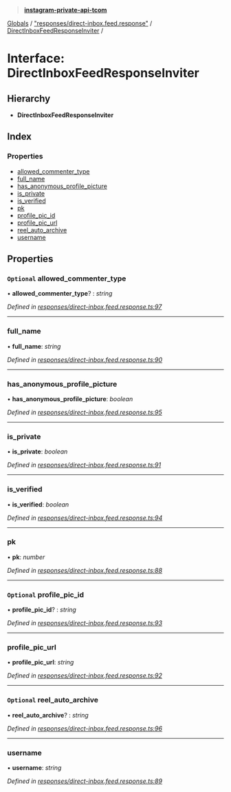 > **[instagram-private-api-tcom](../README.md)**

[Globals](../README.md) / ["responses/direct-inbox.feed.response"](../modules/_responses_direct_inbox_feed_response_.md) / [DirectInboxFeedResponseInviter](_responses_direct_inbox_feed_response_.directinboxfeedresponseinviter.md) /

# Interface: DirectInboxFeedResponseInviter

## Hierarchy

* **DirectInboxFeedResponseInviter**

## Index

### Properties

* [allowed_commenter_type](_responses_direct_inbox_feed_response_.directinboxfeedresponseinviter.md#optional-allowed_commenter_type)
* [full_name](_responses_direct_inbox_feed_response_.directinboxfeedresponseinviter.md#full_name)
* [has_anonymous_profile_picture](_responses_direct_inbox_feed_response_.directinboxfeedresponseinviter.md#has_anonymous_profile_picture)
* [is_private](_responses_direct_inbox_feed_response_.directinboxfeedresponseinviter.md#is_private)
* [is_verified](_responses_direct_inbox_feed_response_.directinboxfeedresponseinviter.md#is_verified)
* [pk](_responses_direct_inbox_feed_response_.directinboxfeedresponseinviter.md#pk)
* [profile_pic_id](_responses_direct_inbox_feed_response_.directinboxfeedresponseinviter.md#optional-profile_pic_id)
* [profile_pic_url](_responses_direct_inbox_feed_response_.directinboxfeedresponseinviter.md#profile_pic_url)
* [reel_auto_archive](_responses_direct_inbox_feed_response_.directinboxfeedresponseinviter.md#optional-reel_auto_archive)
* [username](_responses_direct_inbox_feed_response_.directinboxfeedresponseinviter.md#username)

## Properties

### `Optional` allowed_commenter_type

• **allowed_commenter_type**? : *string*

*Defined in [responses/direct-inbox.feed.response.ts:97](https://github.com/cuonglnhust/instagram-private-api-tcom/blob/3e16058/src/responses/direct-inbox.feed.response.ts#L97)*

___

###  full_name

• **full_name**: *string*

*Defined in [responses/direct-inbox.feed.response.ts:90](https://github.com/cuonglnhust/instagram-private-api-tcom/blob/3e16058/src/responses/direct-inbox.feed.response.ts#L90)*

___

###  has_anonymous_profile_picture

• **has_anonymous_profile_picture**: *boolean*

*Defined in [responses/direct-inbox.feed.response.ts:95](https://github.com/cuonglnhust/instagram-private-api-tcom/blob/3e16058/src/responses/direct-inbox.feed.response.ts#L95)*

___

###  is_private

• **is_private**: *boolean*

*Defined in [responses/direct-inbox.feed.response.ts:91](https://github.com/cuonglnhust/instagram-private-api-tcom/blob/3e16058/src/responses/direct-inbox.feed.response.ts#L91)*

___

###  is_verified

• **is_verified**: *boolean*

*Defined in [responses/direct-inbox.feed.response.ts:94](https://github.com/cuonglnhust/instagram-private-api-tcom/blob/3e16058/src/responses/direct-inbox.feed.response.ts#L94)*

___

###  pk

• **pk**: *number*

*Defined in [responses/direct-inbox.feed.response.ts:88](https://github.com/cuonglnhust/instagram-private-api-tcom/blob/3e16058/src/responses/direct-inbox.feed.response.ts#L88)*

___

### `Optional` profile_pic_id

• **profile_pic_id**? : *string*

*Defined in [responses/direct-inbox.feed.response.ts:93](https://github.com/cuonglnhust/instagram-private-api-tcom/blob/3e16058/src/responses/direct-inbox.feed.response.ts#L93)*

___

###  profile_pic_url

• **profile_pic_url**: *string*

*Defined in [responses/direct-inbox.feed.response.ts:92](https://github.com/cuonglnhust/instagram-private-api-tcom/blob/3e16058/src/responses/direct-inbox.feed.response.ts#L92)*

___

### `Optional` reel_auto_archive

• **reel_auto_archive**? : *string*

*Defined in [responses/direct-inbox.feed.response.ts:96](https://github.com/cuonglnhust/instagram-private-api-tcom/blob/3e16058/src/responses/direct-inbox.feed.response.ts#L96)*

___

###  username

• **username**: *string*

*Defined in [responses/direct-inbox.feed.response.ts:89](https://github.com/cuonglnhust/instagram-private-api-tcom/blob/3e16058/src/responses/direct-inbox.feed.response.ts#L89)*
